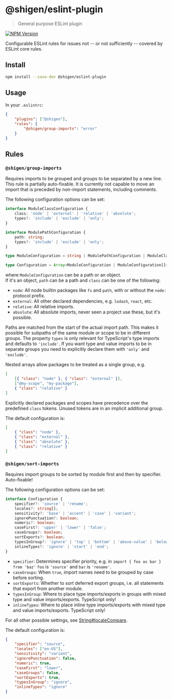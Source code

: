 # @shigen/eslint-plugin

> General purpose ESLint plugin

[![NPM Version][npm-image]][npm-url]

Configurable ESLint rules for issues not -- or not sufficiently -- covered by ESLint core rules.

## Install

```sh
npm install --save-dev @shigen/eslint-plugin
```

[npm-image]: https://img.shields.io/npm/v/@shigen/eslint-plugin.svg
[npm-url]: https://npmjs.org/package/@shigen/eslint-plugin

## Usage

In your `.eslintrc`:

```json
{
	"plugins": ["@shigen"],
	"rules": {
		"@shigen/group-imports": "error"
	}
}
```

## Rules

### `@shigen/group-imports`

Requires imports to be grouped and groups to be separated by a new line. This rule is partially auto-fixable.
It is currently not capable to move an import that is preceded by non-import statements, including comments.

The following configuration options can be set:

```ts
interface ModuleClassConfiguration {
	class: 'node' | 'external' | 'relative' | 'absolute';
	types?: 'include' | 'exclude' | 'only';
}

interface ModulePathConfiguration {
	path: string;
	types?: 'include' | 'exclude' | 'only';
}

type ModuleConfiguration = string | ModulePathConfiguration | ModuleClassConfiguration;

type Configuration = Array<ModuleConfiguration | ModuleConfiguration[]>;
```

where `ModuleConfiguration` can be a path or an object.  
If it's an object, `path` can be a path and `class` can be one of the following:

- `node`: All node builtin packages like `fs` and `path`, with or without the `node:` protocol prefix.
- `external`: All other declared dependencies, e.g. `lodash`, `react`, etc.
- `relative`: All relative imports.
- `absolute`: All absolute imports, never seen a project use these, but it's possible.

Paths are matched from the start of the actual import path. This makes it possible for subpaths of the same module or scope to be in different groups.
The property `types` is only relevant for TypeScript's type imports and defaults to `'include'`.
If you want type and value imports to be in separate groups you need to explicitly declare them with `'only'` and `'exclude'`.

Nested arrays allow packages to be treated as a single group, e.g.

<!-- prettier-ignore -->
```json
[
	[{ "class": "node" }, { "class": "external" }],
	["@my-scope", "my-package"],
	{ "class": "relative" }
]
```

Explicitly declared packages and scopes have precedence over the predefined `class` tokens. Unused tokens are in an implicit additional group.

The default configuration is:

<!-- prettier-ignore -->
```json
[
	{ "class": "node" },
	{ "class": "external" },
	{ "class": "absolute" },
	{ "class": "relative" }
]
```

### `@shigen/sort-imports`

Requires import groups to be sorted by module first and then by specifier. Auto-fixable!

The following configuration options can be set:

```ts
interface Configuration {
	specifier?: 'source' | 'rename';
	locales?: string[];
	sensitivity?: 'base' | 'accent' | 'case' | 'variant';
	ignorePunctuation?: boolean;
	numeric?: boolean;
	caseFirst?: 'upper' | 'lower' | 'false';
	caseGroups?: boolean;
	sortExports?: boolean;
	typesInGroup?: 'ignore' | 'top' | 'bottom' | 'above-value' | 'below-value';
	inlineTypes?: 'ignore' | 'start' | 'end';
}
```

- `specifier`: Determines specifier priority, e.g. in `import { foo as bar } from 'baz'` `foo` is `'source'` and `bar` is `'rename'`.
- `caseGroups`: When `true`, import names need to be grouped by case before sorting.
- `sortExports`: Whether to sort deferred export groups, i.e. all statements that export from another module.
- `typesInGroup`: Where to place type imports/exports in groups with mixed type and value imports/exports. TypeScript only!
- `inlineTypes`: Where to place inline type imports/exports with mixed type and value imports/exports. TypeScript only!

For all other possible settings, see [String#localeCompare](https://developer.mozilla.org/en-US/docs/Web/JavaScript/Reference/Global_Objects/String/localeCompare).

The default configuration is:

```json
{
	"specifier": "source",
	"locales": ["en-US"],
	"sensitivity": "variant",
	"ignorePunctuation": false,
	"numeric": true,
	"caseFirst": "lower",
	"caseGroups": false,
	"sortExports": true,
	"typesInGroup": "ignore",
	"inlineTypes": "ignore"
}
```
